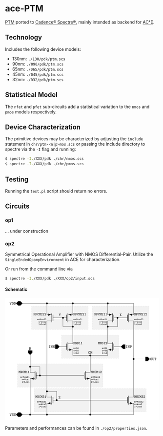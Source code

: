 # ace-PTM

[PTM](http://ptm.asu.edu/) ported to 
[Cadence® Spectre®](https://www.cadence.com/ko_KR/home/tools/custom-ic-analog-rf-design/circuit-simulation/spectre-simulation-platform.html),
mainly intended as backend for [AC²E](https://github.com/matthschw/ace).

## Technology

Includes the following device models:

+ 130nm: `./130/pdk/ptm.scs`
+ 90nm: `./090/pdk/ptm.scs`
+ 65nm: `./065/pdk/ptm.scs`
+ 45nm: `./045/pdk/ptm.scs`
+ 32nm: `./032/pdk/ptm.scs`

## Statistical Model

The `nfet` and `pfet` sub-circuits add a statistical variation to the `nmos`
and `pmos` models respectively.

## Device Characterization

The primitive devices may be characterized by adjusting the `include` statement
in `chr/ptm-<n|p>mos.scs` or passing the include directory to spectre via the
`-I` flag and running:

```bash
$ spectre -I./XXX/pdk ./chr/nmos.scs
$ spectre -I./XXX/pdk ./chr/pmos.scs
```

## Testing

Running the `test.pl` script should return no errors.

## Circuits

### op1

... under construction

### op2

Symmetrical Operational Amplifier with NMOS Differential-Pair.
Utilize the `SingleEndedOpampEnvironment` in ACE for characterization.

Or run from the command line via

```bash
$ spectre -I./XXX/pdk ./XXX/op2/input.scs
```

#### Schematic

![Symmetrical Operational Amplifier (`op2`)](https://github.com/matthschw/ace/blob/main/figures/op2.png?raw=true)

Parameters and performances can be found in `./op2/properties.json`.
